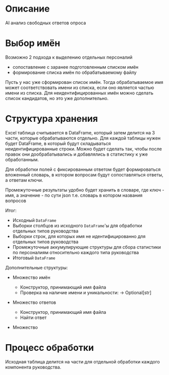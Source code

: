 # Описание
AI анализ свободных ответов опроса

# Выбор имён
Возможно 2 подхода к выделению отдельных персоналий
 - сопоставление с заранее подготовленным списком имён
 - формирование списка имён по обрабатываемому файлу

Пусть у нас уже сформирован список имён. Тогда обрабатываемое имя может соответствовать имени из списка, если оно является частью имени из списка. Для неидентифицированных имён можно сделать список кандидатов, но это уже дополнительно. 


# Структура хранения
Excel таблица считывается в DataFrame, который затем делится на 3 части, которые обрабатываются отдельно. Для каждой таблицы нужен будет DataFrame, в который будут складываться неидентифицированные строки. Можно будет сделать так, чтобы после правок они дообрабатывались и добавлялись в статистику к уже обработанным.

Для обработки полей с фиксированным ответом будет формироваться вложенный словарь, в котором вопросам будут сопоставляться ответы, а ответам ключи.  

Промежуточные результаты удобно будет хранить в словаре, где ключ - имя, а значение - по сути json т.е. словарь в котором названия вопросов 

Итог: 
- Исходный ```DataFrame``` 
- Выборки столбцов из исходного ```DataFrame```'ы для обработки отдельных типов руководства
- Выборки строк, для которых имя не идентифицированно для отдельных типов руководства
- Промежуточные аккумулирующие структуры для сбора статистики по персоналиям относительно каждого типа руководства
- Итоговый ```DataFrame```    

Дополнительные структуры:
- Множество имён
    - Конструктор, принимающий имя файла
    - Проверка на наличие имени и уникальности: -> Optional[str]

- Множество ответов
    - Конструктор, принимающий имя файла 
    - Найти ответ

- Множество 

# Процесс обработки
Исходная таблица делится на части для отдельной обработки каждого компонента руководства. 






    
        